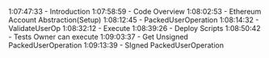 1:07:47:33 - Introduction
1:07:58:59 - Code Overview
1:08:02:53 - Ethereum Account Abstraction(Setup)
1:08:12:45 - PackedUserOperation
1:08:14:32 - ValidateUserOp
1:08:32:12 - Execute
1:08:39:26 - Deploy Scripts
1:08:50:42 - Tests Owner can execute
1:09:03:37 - Get Unsigned PackedUserOperation
1:09:13:39 - SIgned PackedUserOperation